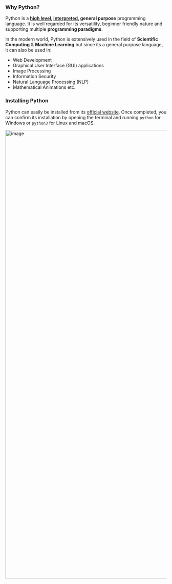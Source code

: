 ### Why Python?

Python is a **[high level](/Resources/Vocabulary#High-Level%20Languages), [interpreted](/Resources/Vocabulary#Interpreter), general purpose** programming language. It is well regarded for its versatility, beginner friendly nature and supporting multiple **programming paradigms**. 

In the modern world, Python is extensively used in the field of **Scientific Computing** & **Machine Learning** but since its a general purpose language, it can also be used in:

- Web Development 
- Graphical User Interface (GUI) applications
- Image Processing
- Information Security
- Natural Language Processing (NLP)
- Mathematical Animations etc.

### Installing Python

Python can easily be installed from its [official website](https://www.python.org/downloads/). Once completed, you can confirm its installation by opening the terminal and running `python` for Windows or `python3` for Linux and macOS.

<img width="1397" alt="image" src="https://github.com/user-attachments/assets/a5adec2f-58e7-4b8b-b02c-8cf60b84a725" />
